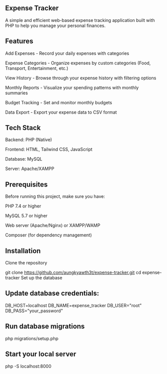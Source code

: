 ## Expense Tracker
A simple and efficient web-based expense tracking application built with PHP to help you manage your personal finances.

## Features
Add Expenses - Record your daily expenses with categories

Expense Categories - Organize expenses by custom categories (Food, Transport, Entertainment, etc.)

View History - Browse through your expense history with filtering options

Monthly Reports - Visualize your spending patterns with monthly summaries

Budget Tracking - Set and monitor monthly budgets

Data Export - Export your expense data to CSV format

## Tech Stack
Backend: PHP (Native)

Frontend: HTML, Tailwind CSS, JavaScript

Database: MySQL

Server: Apache/XAMPP

## Prerequisites
Before running this project, make sure you have:

PHP 7.4 or higher

MySQL 5.7 or higher

Web server (Apache/Nginx) or XAMPP/WAMP

Composer (for dependency management)

## Installation
Clone the repository

git clone https://github.com/aungkyawth3t/expense-tracker.git
cd expense-tracker
Set up the database

## Update database credentials:

DB_HOST=localhost
DB_NAME=expense_tracker
DB_USER="root"
DB_PASS="your_password"

## Run database migrations

php migrations/setup.php
## Start your local server
php -S localhost:8000